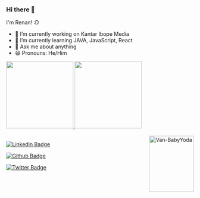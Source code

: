 
  ### Hi there 👋

I'm Renan! :D
<a align="right" href="#">
</a>
<a align="left">

- 🔭 I’m currently working on Kantar Ibope Media
- 🌱 I’m currently learning JAVA, JavaScript, React
- 💬 Ask me about anything
- 😄 Pronouns: He/Him
  


</a>


 <div>
  <a href="https://github.com/rednan">
  <img height="180em" src="https://github-readme-stats.vercel.app/api?username=rednand&show_icons=true&theme=chartreuse-dark&include_all_commits=true&count_private=true"/>
  <img height="180em" src="https://github-readme-stats.vercel.app/api/top-langs/?username=rednand&layout=compact&langs_count=7&theme=chartreuse-dark"/>
</div>
<div style="display: inline_block"><br>
  <img align="right" alt="Van-BabyYoda" height="150" width="120" src="https://media.giphy.com/media/Wn74RUT0vjnoU98Hnt/giphy.gif">
</div> 

[![Linkedin Badge](https://img.shields.io/badge/-LinkedIn-blue?style=flat-square&logo=Linkedin&logoColor=white&link=https://www.linkedin.com/in/renan-aguiar-b89366147/)](hhttps://www.linkedin.com/in/renan-aguiar-b89366147/)

[![Github Badge](https://img.shields.io/badge/-Github-000?style=flat-square&logo=Github&logoColor=white&link=https://github.com/rednand)](https://github.com/rednand)

[![Twitter Badge](https://img.shields.io/badge/-Twitter-1ca0f1?style=flat-square&labelColor=1ca0f1&logo=twitter&logoColor=white&link=https://twitter.com/hirenanaguiar)](https://twitter.com/hirenanaguiar)
